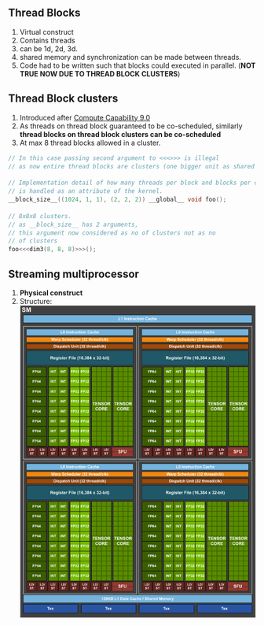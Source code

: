 ## Thread Blocks
1. Virtual construct 
2. Contains threads
3. can be 1d, 2d, 3d. 
4. shared memory and synchronization can be made between threads. 
5. Code had to be written such that blocks could executed in parallel. (**NOT TRUE NOW DUE TO THREAD BLOCK CLUSTERS**)

## Thread Block clusters
1. Introduced after [Compute Capability 9.0](https://docs.nvidia.com/cuda/cuda-c-programming-guide/index.html#compute-capability-9-0)
2. As threads on thread block guaranteed to be co-scheduled, similarly **thread blocks on thread block clusters can be co-scheduled**
3. At max 8 thread blocks allowed in a cluster. 

```cpp
// In this case passing second argument to <<<>>> is illegal 
// as now entire thread blocks are clusters (one bigger unit as shared memory)

// Implementation detail of how many threads per block and blocks per cluster
// is handled as an attribute of the kernel.
__block_size__((1024, 1, 1), (2, 2, 2)) __global__ void foo();

// 8x8x8 clusters.
// as __block_size__ has 2 arguments, 
// this argument now considered as no of clusters not as no 
// of clusters
foo<<<dim3(8, 8, 8)>>>();
```

## Streaming multiprocessor
1. **Physical construct**
2. Structure: <img src="images/streaming-multiprocessor.png" description="streaming-multiprocessor.png" />

